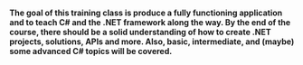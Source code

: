 #### The goal of this training class is produce a fully functioning application and to teach C# and the .NET framework along the way.  By the end of the course, there should be a solid understanding of how to create .NET projects, solutions, APIs and more.  Also, basic, intermediate, and (maybe) some advanced C# topics will be covered.
